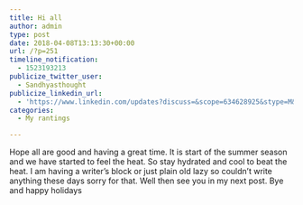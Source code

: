 ```yaml
---
title: Hi all
author: admin
type: post
date: 2018-04-08T13:13:30+00:00
url: /?p=251
timeline_notification:
  - 1523193213
publicize_twitter_user:
  - Sandhyasthought
publicize_linkedin_url:
  - 'https://www.linkedin.com/updates?discuss=&scope=634628925&stype=M&topic=6388735395416334336&type=U&a=qYBP'
categories:
  - My rantings

---
```

Hope all are good and having a great time. It is start of the summer season and we have started to feel the heat. So stay hydrated and cool to beat the heat. I am having a writer&#8217;s block or just plain old lazy so couldn&#8217;t write anything these days sorry for that. Well then see you in my next post. Bye and happy holidays